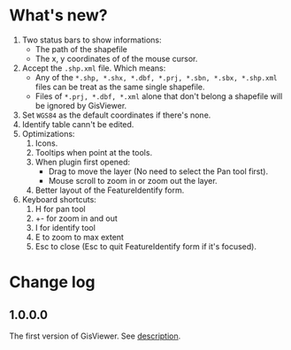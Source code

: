 # What's new?

1. Two status bars to show informations:
    * The path of the shapefile
    * The x, y coordinates of of the mouse cursor.
2. Accept the `.shp.xml` file. Which means:
    * Any of the `*.shp, *.shx, *.dbf, *.prj, *.sbn, *.sbx, *.shp.xml` files can be treat as the same single shapefile.
    * Files of `*.prj, *.dbf, *.xml` alone that don't belong a shapefile will be ignored by GisViewer.
3. Set `WGS84` as the default coordinates if there's none.
4. Identify table cann't be edited.
5. Optimizations:
    1. Icons.
    2. Tooltips when point at the tools.
    3. When plugin first opened:
        * Drag to move the layer (No need to select the Pan tool first).
        * Mouse scroll to zoom in or zoom out the layer.
    4. Better layout of the FeatureIdentify form.
6. Keyboard shortcuts:
    1. H for pan tool
    2. +\- for zoom in and out
    3. I for identify tool
    4. E to zoom to max extent
    5. Esc to close (Esc to quit FeatureIdentify form if it's focused).
# Change log

## 1.0.0.0

The first version of GisViewer. See [description](https://github.com/gepcel/GisViewer/blob/master/readme.md).
